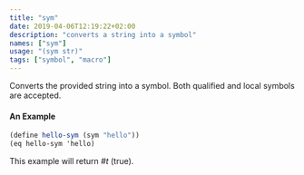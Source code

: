 ```yaml
---
title: "sym"
date: 2019-04-06T12:19:22+02:00
description: "converts a string into a symbol"
names: ["sym"]
usage: "(sym str)"
tags: ["symbol", "macro"]
---
```


Converts the provided string into a symbol. Both qualified and local symbols are accepted.

#### An Example

```scheme
(define hello-sym (sym "hello"))
(eq hello-sym 'hello)
```

This example will return _#t_ (true).
